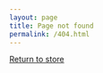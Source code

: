 ```yaml
---
layout: page
title: Page not found
permalink: /404.html
---
```


<a href="{{ site.base_url }}/index.html">Return to store</a>
